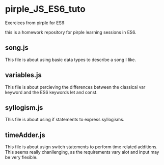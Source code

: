 # pirple_JS_ES6_tuto
Exercices from pirple for ES6

this is a homework repository for pirple learning sessions in ES6.

## song.js
This file is about using basic data types to describe a song I like.

## variables.js
This file is about percieving the differences between the classical var keyword and the ES6 keywords let and const.

## syllogism.js
This file is about using if statements to express syllogisms.

## timeAdder.js
This file is about usign switch statements to perform time related additions. This seems really chanllenging, as the requirements vary alot and input may be very flexible.